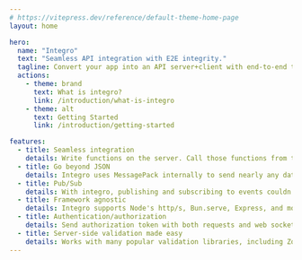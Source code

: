 ```yaml
---
# https://vitepress.dev/reference/default-theme-home-page
layout: home

hero:
  name: "Integro"
  text: "Seamless API integration with E2E integrity."
  tagline: Convert your app into an API server+client with end-to-end type safety in just 2 lines.
  actions:
    - theme: brand
      text: What is integro?
      link: /introduction/what-is-integro
    - theme: alt
      text: Getting Started
      link: /introduction/getting-started

features:
  - title: Seamless integration
    details: Write functions on the server. Call those functions from the client, types included. Don't waste time designing and maintaining your endpoints.
  - title: Go beyond JSON
    details: Integro uses MessagePack internally to send nearly any data type to and from the server, including binary data and JS Dates.
  - title: Pub/Sub
    details: With integro, publishing and subscribing to events couldn't be easier. Upgrade to web sockets with 1 additional line of code.
  - title: Framework agnostic
    details: Integro supports Node's http/s, Bun.serve, Express, and more. You can also plug it into your existing REST API.
  - title: Authentication/authorization
    details: Send authorization token with both requests and web sockets, to verify the user before responding or allowing subscriptions.
  - title: Server-side validation made easy
    details: Works with many popular validation libraries, including Zod, Typia, and Prisma's built-in validation.
---
```

